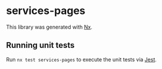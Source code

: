 # services-pages

This library was generated with [Nx](https://nx.dev).

## Running unit tests

Run `nx test services-pages` to execute the unit tests via [Jest](https://jestjs.io).
